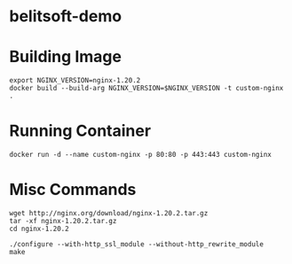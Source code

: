 # belitsoft-demo

# Building Image
```
export NGINX_VERSION=nginx-1.20.2
docker build --build-arg NGINX_VERSION=$NGINX_VERSION -t custom-nginx .
```

# Running Container
```
docker run -d --name custom-nginx -p 80:80 -p 443:443 custom-nginx
```

# Misc Commands
```
wget http://nginx.org/download/nginx-1.20.2.tar.gz
tar -xf nginx-1.20.2.tar.gz
cd nginx-1.20.2

./configure --with-http_ssl_module --without-http_rewrite_module
make
```
